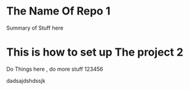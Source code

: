 # The Name Of Repo 1

Summary of Stuff here 

# This is how to set up The project 2

Do Things here , do more stuff 123456


dadsajdshdssjk
